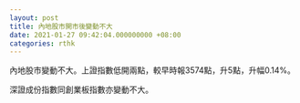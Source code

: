 ```yaml
---
layout: post
title: 內地股市開市後變動不大
date: 2021-01-27 09:42:04.000000000 +08:00
categories: rthk
---
```


內地股市變動不大。上證指數低開兩點，較早時報3574點，升5點，升幅0.14%。

深證成份指數同創業板指數亦變動不大。
